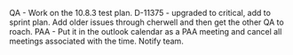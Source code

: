 QA - 
Work on the 10.8.3 test plan.
D-11375 - upgraded to critical, add to sprint plan.
Add older issues through cherwell and then get the other QA to roach.
PAA - Put it in the outlook calendar as a PAA meeting and cancel all meetings associated with the time. Notify team.
